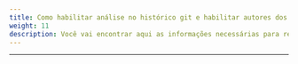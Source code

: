 ```yaml
---
title: Como habilitar análise no histórico git e habilitar autores dos commit
weight: 11
description: Você vai encontrar aqui as informações necessárias para realizar uma análise com o histórico git ativado e mostrar quem são os autores das vulnerabilidades encontradas.
---
```


---
